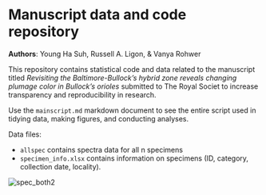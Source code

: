 # Manuscript data and code repository

**Authors**: Young Ha Suh, Russell A. Ligon, & Vanya Rohwer 

This repository contains statistical code and data related to the manuscript titled *Revisiting the Baltimore-Bullock’s hybrid zone reveals changing plumage color in Bullock’s orioles* submitted to The Royal Societ to increase transparency and reproducibility in research.

Use the `mainscript.md` markdown document to see the entire script used in tidying data, making figures, and conducting analyses. 

Data files:
- `allspec` contains spectra data for all n specimens
- `specimen_info.xlsx` contains information on specimens (ID, category, collection date, locality). 

![spec_both2](https://user-images.githubusercontent.com/22403928/159708067-68f739df-f942-4a96-8b44-ce71ad8d4aa5.png)
